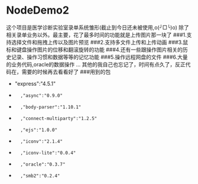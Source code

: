 # NodeDemo2
这个项目是医学诊断实验室录单系统雏形(截止到今日还未被使用,o(╯□╰)o)
除了相关录单业务以外。最主要，花了最多时间的功能就是上传图片那一块了
###1.支持选择文件和拖拽上传以及图片预览
###2.支持多文件上传和上传动画
###3.鼠标和键盘操作图片的位移和翻滚旋转的功能
###4.还有一些跟操作图片相关的历史记录、操作习惯和数据等等的记忆功能
###5.操作远程网盘的文件
###6.大量的业务代码,oracle的数据操作
...
其他的我自己也忘记了，时间有点久了，反正代码在，需要的时候再去看看好了
###用到的包
*   "express":"4.5.1"
*		,"async":"0.9.0"
*		,"body-parser":"1.10.1"
*		,"connect-multiparty":"1.2.5"
*		,"ejs":"1.0.0"
*		,"iconv":"2.1.4"
*		,"iconv-lite":"0.0.4"
*		,"oracle":"0.3.7"
*		,"smb2":"0.2.4"

